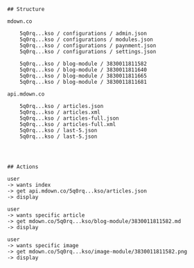 
	## Structure

	mdown.co							
	
		5q0rq...kso / configurations / admin.json
		5q0rq...kso / configurations / modules.json
		5q0rq...kso / configurations / paynment.json
		5q0rq...kso / configurations / settings.json
											
		5q0rq...kso / blog-module / 3830011811582
		5q0rq...kso / blog-module / 3830011811640
		5q0rq...kso / blog-module / 3830011811665
		5q0rq...kso / blog-module / 3830011811681
	
	api.mdown.co
	
		5q0rq...kso / articles.json
		5q0rq...kso / articles.xml
		5q0rq...kso / articles-full.json
		5q0rq...kso / articles-full.xml
		5q0rq...kso / last-5.json
		5q0rq...kso / last-5.json
	
	
	
	
	## Actions
	
	user 
	-> wants index 
	-> get api.mdown.co/5q0rq...kso/articles.json
	-> display
	
	user 
	-> wants specific article 
	-> get mdown.co/5q0rq...kso/blog-module/3830011811582.md
	-> display
	
	user 
	-> wants specific image 
	-> get mdown.co/5q0rq...kso/image-module/3830011811582.png
	-> display